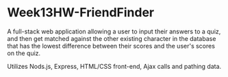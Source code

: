 # Week13HW-FriendFinder

A full-stack web application allowing a user to input their answers to a quiz, and then get matched against the other existing character in the database that has the lowest difference between their scores and the user's scores on the quiz.

Utilizes Nods.js, Express, HTML/CSS front-end, Ajax calls and pathing data.
